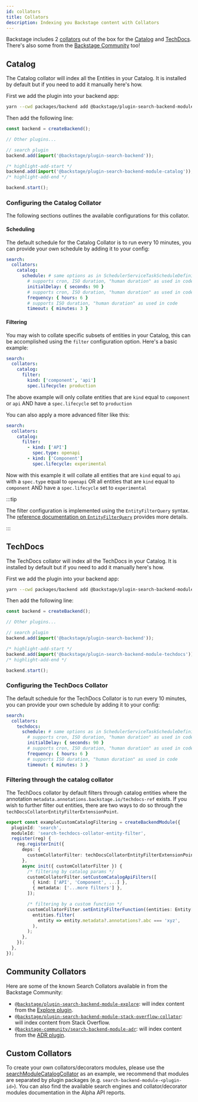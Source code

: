```yaml
---
id: collators
title: Collators
description: Indexing you Backstage content with Collators
---
```


Backstage includes 2 [collators](./concepts.md#collators) out of the box for the [Catalog](#catalog) and [TechDocs](#techdocs). There's also some from the [Backstage Community](#community-collators) too!

## Catalog

The Catalog collator will index all the Entities in your Catalog. It is installed by default but if you need to add it manually here's how.

First we add the plugin into your backend app:

```bash title="From your Backstage root directory"
yarn --cwd packages/backend add @backstage/plugin-search-backend-module-catalog
```

Then add the following line:

```ts title="packages/backend/src/index.ts"
const backend = createBackend();

// Other plugins...

// search plugin
backend.add(import('@backstage/plugin-search-backend'));

/* highlight-add-start */
backend.add(import('@backstage/plugin-search-backend-module-catalog'));
/* highlight-add-end */

backend.start();
```

### Configuring the Catalog Collator

The following sections outlines the available configurations for this collator.

#### Scheduling

The default schedule for the Catalog Collator is to run every 10 minutes, you can provide your own schedule by adding it to your config:

```yaml title="app-config.yaml
search:
  collators:
    catalog:
      schedule: # same options as in SchedulerServiceTaskScheduleDefinition
        # supports cron, ISO duration, "human duration" as used in code
        initialDelay: { seconds: 90 }
        # supports cron, ISO duration, "human duration" as used in code
        frequency: { hours: 6 }
        # supports ISO duration, "human duration" as used in code
        timeout: { minutes: 3 }
```

#### Filtering

You may wish to collate specific subsets of entities in your Catalog, this can be accomplished using the `filter` configuration option. Here's a basic example:

```yaml title"app-config.yaml"
search:
  collators:
    catalog:
      filter:
        kind: ['component', 'api']
        spec.lifecycle: production
```

The above example will only collate entities that are `kind` equal to `component` or `api` AND have a `spec.lifecycle` set to `production`

You can also apply a more advanced filter like this:

```yaml title"app-config.yaml"
search:
  collators:
    catalog:
      filter:
        - kind: ['API']
          spec.type: openapi
        - kind: ['Component']
          spec.lifecycle: experimental
```

Now with this example it will collate all entities that are `kind` equal to `api` with a `spec.type` equal to `openapi` OR all entities that are `kind` equal to `component` AND have a `spec.lifecycle` set to `experimental`

:::tip

The filter configuration is implemented using the `EntityFilterQuery` syntax. The [reference documentation on `EntityFilterQuery`](https://backstage.io/docs/reference/catalog-client.entityfilterquery/) provides more details.

:::

## TechDocs

The TechDocs collator will index all the TechDocs in your Catalog. It is installed by default but if you need to add it manually here's how.

First we add the plugin into your backend app:

```bash title="From your Backstage root directory"
yarn --cwd packages/backend add @backstage/plugin-search-backend-module-techdocs
```

Then add the following line:

```ts title="packages/backend/src/index.ts"
const backend = createBackend();

// Other plugins...

// search plugin
backend.add(import('@backstage/plugin-search-backend'));

/* highlight-add-start */
backend.add(import('@backstage/plugin-search-backend-module-techdocs'));
/* highlight-add-end */

backend.start();
```

### Configuring the TechDocs Collator

The default schedule for the TechDocs Collator is to run every 10 minutes, you can provide your own schedule by adding it to your config:

```yaml title="app-config.yaml
search:
  collators:
    techdocs:
      schedule: # same options as in SchedulerServiceTaskScheduleDefinition
        # supports cron, ISO duration, "human duration" as used in code
        initialDelay: { seconds: 90 }
        # supports cron, ISO duration, "human duration" as used in code
        frequency: { hours: 6 }
        # supports ISO duration, "human duration" as used in code
        timeout: { minutes: 3 }
```

### Filtering through the catalog collator

The TechDocs collator by default filters through catalog entities where the annotation `metadata.annotations.backstage.io/techdocs-ref` exists. If you wish to further filter out entities, there are two ways to do so through the `techDocsCollatorEntityFilterExtensionPoint`.

```typescript
export const exampleCustomCatalogFiltering = createBackendModule({
  pluginId: 'search',
  moduleId: 'search-techdocs-collator-entity-filter',
  register(reg) {
    reg.registerInit({
      deps: {
        customCollatorFilter: techDocsCollatorEntityFilterExtensionPoint,
      },
      async init({ customCollatorFilter }) {
        /* filtering by catalog params */
        customCollatorFilter.setCustomCatalogApiFilters([
          { kind: ['API', 'Component', ...] },
          { metadata: ['...more filters'] },
        ]);

        /* filtering by a custom function */
        customCollatorFilter.setEntityFilterFunction((entities: Entity[]) =>
          entities.filter(
            entity => entity.metadata?.annotations?.abc === 'xyz',
          ),
        );
      },
    });
  },
});
```

## Community Collators

Here are some of the known Search Collators available in from the Backstage Community:

- [`@backstage/plugin-search-backend-module-explore`](https://github.com/backstage/backstage/tree/master/plugins/search-backend-module-explore): will index content from the [Explore plugin](https://github.com/backstage/community-plugins/tree/main/workspaces/explore/plugins/explore).
- [`@backstage/plugin-search-backend-module-stack-overflow-collator`](https://github.com/backstage/backstage/tree/master/plugins/search-backend-module-stack-overflow-collator): will index content from Stack Overflow.
- [`@backstage-community/search-backend-module-adr`](https://github.com/backstage/community-plugins/tree/main/workspaces/adr/plugins/search-backend-module-adr): will index content from the [ADR plugin](https://github.com/backstage/community-plugins/tree/main/workspaces/adr/plugins/adr).

## Custom Collators

To create your own collators/decorators modules, please use the [searchModuleCatalogCollator](https://github.com/backstage/backstage/blob/d7f955f300893f50c4882ea8f5c09aa42dfaacfd/plugins/search-backend-module-catalog/src/alpha.ts#L49) as an example, we recommend that modules are separated by plugin packages (e.g. `search-backend-module-<plugin-id>`). You can also find the available search engines and collator/decorator modules documentation in the Alpha API reports.

